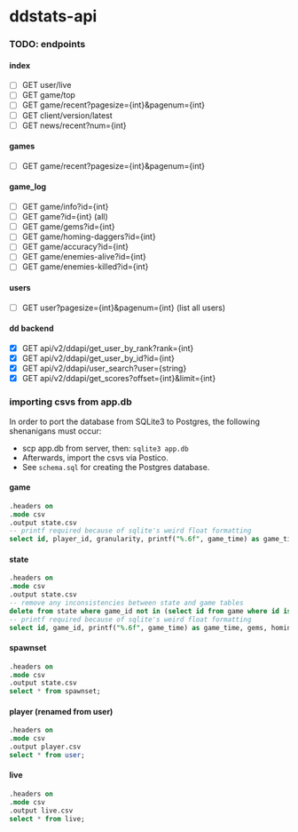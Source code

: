 # ddstats-api

### TODO: endpoints

#### index

- [ ] GET user/live
- [ ] GET game/top
- [ ] GET game/recent?pagesize={int}&pagenum={int}
- [ ] GET client/version/latest
- [ ] GET news/recent?num={int}

#### games

- [ ] GET game/recent?pagesize={int}&pagenum={int}

#### game_log

- [ ] GET game/info?id={int}
- [ ] GET game?id={int} (all)
- [ ] GET game/gems?id={int}
- [ ] GET game/homing-daggers?id={int}
- [ ] GET game/accuracy?id={int}
- [ ] GET game/enemies-alive?id={int}
- [ ] GET game/enemies-killed?id={int}

#### users

- [ ] GET user?pagesize={int}&pagenum={int} (list all users)

#### dd backend

- [x] GET api/v2/ddapi/get_user_by_rank?rank={int}
- [x] GET api/v2/ddapi/get_user_by_id?id={int}
- [x] GET api/v2/ddapi/user_search?user={string}
- [x] GET api/v2/ddapi/get_scores?offset={int}&limit={int}

### importing csvs from app.db

In order to port the database from SQLite3 to Postgres, the following shenanigans must occur:

- scp app.db from server, then: `sqlite3 app.db`
- Afterwards, import the csvs via Postico.
- See `schema.sql` for creating the Postgres database.

#### game

```sql
.headers on
.mode csv
.output state.csv
-- printf required because of sqlite's weird float formatting
select id, player_id, granularity, printf("%.6f", game_time) as game_time, death_type, gems, homing_daggers, daggers_fired, daggers_hit, enemies_alive, enemies_killed, time_stamp, replay_player_id, survival_hash, version, printf("%.6f", level_two_time) as level_two_time, printf("%.6f", level_three_time) as level_three_time, printf("%.6f", level_four_time) as level_four_time, printf("%.6f", homing_daggers_max_time) as homing_daggers_max_time, printf("%.6f", enemies_alive_max_time) as enemies_alive_max_time, homing_daggers_max, enemies_alive_max from game;
```

#### state

```sql
.headers on
.mode csv
.output state.csv
-- remove any inconsistencies between state and game tables
delete from state where game_id not in (select id from game where id is not null);
-- printf required because of sqlite's weird float formatting
select id, game_id, printf("%.6f", game_time) as game_time, gems, homing_daggers, daggers_hit, daggers_fired, enemies_alive, enemies_killed from state;
```

#### spawnset

```sql
.headers on
.mode csv
.output state.csv
select * from spawnset;
```

#### player (renamed from user)

```sql
.headers on
.mode csv
.output player.csv
select * from user;
```

#### live

```sql
.headers on
.mode csv
.output live.csv
select * from live;
```
